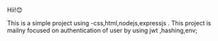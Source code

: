 Hii!😊

This is a simple project using -css,html,nodejs,expressjs .
This project is mailny focused on authentication of user by using jwt ,hashing,env;

